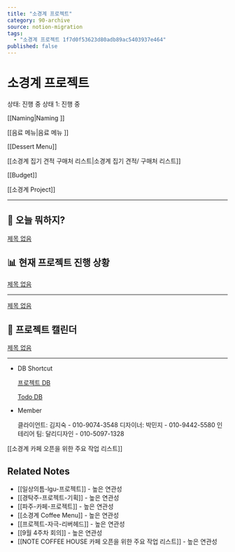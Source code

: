 ```yaml
---
title: "소경계 프로젝트"
category: 90-archive
source: notion-migration
tags:
  - "소경계 프로젝트 1f7d0f53623d80adb89ac5403937e464"
published: false
---
```


# 소경계 프로젝트

상태: 진행 중
상태 1: 진행 중

[[Naming|Naming ]]

[[음료 메뉴|음료 메뉴 ]]

[[Dessert Menu]]

[[소경계 집기 견적 구매처 리스트|소경계 집기 견적/ 구매처 리스트]]

[[Budget]]

[[소경계 Project]]

***

## 📝 오늘 뭐하지?

[제목 없음](%EC%86%8C%EA%B2%BD%EA%B3%84%20%ED%94%84%EB%A1%9C%EC%A0%9D%ED%8A%B8/%EC%A0%9C%EB%AA%A9%20%EC%97%86%EC%9D%8C.csv)

## 📊 현재 프로젝트 진행 상황

[제목 없음](%EC%86%8C%EA%B2%BD%EA%B3%84%20%ED%94%84%EB%A1%9C%EC%A0%9D%ED%8A%B8/%EC%A0%9C%EB%AA%A9%20%EC%97%86%EC%9D%8C.csv)

***

[제목 없음](%EC%86%8C%EA%B2%BD%EA%B3%84%20%ED%94%84%EB%A1%9C%EC%A0%9D%ED%8A%B8/%EC%A0%9C%EB%AA%A9%20%EC%97%86%EC%9D%8C.csv)

## 📅 프로젝트 캘린더

[제목 없음](%EC%86%8C%EA%B2%BD%EA%B3%84%20%ED%94%84%EB%A1%9C%EC%A0%9D%ED%8A%B8/%EC%A0%9C%EB%AA%A9%20%EC%97%86%EC%9D%8C.csv)

***

* DB Shortcut

  [프로젝트 DB](%EC%86%8C%EA%B2%BD%EA%B3%84%20%ED%94%84%EB%A1%9C%EC%A0%9D%ED%8A%B8/%ED%94%84%EB%A1%9C%EC%A0%9D%ED%8A%B8%20DB.csv)

  [Todo DB](%EC%86%8C%EA%B2%BD%EA%B3%84%20%ED%94%84%EB%A1%9C%EC%A0%9D%ED%8A%B8/Todo%20DB.csv)

* Member

  클라이언트: 김지숙 - 010-9074-3548
  디자이너: 박민지 - 010-9442-5580
  인테리어 팀: 달리디자인 - 010-5097-1328

[[소경계 카페 오픈을 위한 주요 작업 리스트]]

## Related Notes
- [[일상의틈-lgu-프로젝트]] - 높은 연관성
- [[경탁주-프로젝트-기획]] - 높은 연관성
- [[파주-카페-프로젝트]] - 높은 연관성
- [[소경계 Coffee Menu]] - 높은 연관성
- [[프로젝트-자극-리버헤드]] - 높은 연관성
- [[9월 4주차 회의]] - 높은 연관성
- [[NOTE COFFEE HOUSE 카페 오픈을 위한 주요 작업 리스트]] - 높은 연관성
